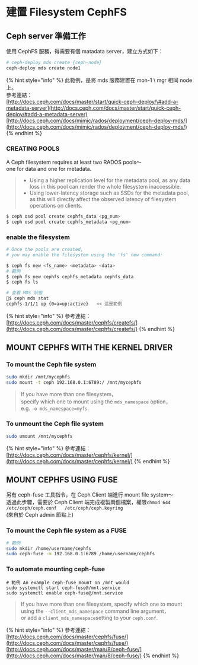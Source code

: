# 建置 Filesystem CephFS

## Ceph server 準備工作

使用 CephFS 服務，得需要有個 matadata server，建立方式如下：

```bash
# ceph-deploy mds create {ceph-node}
ceph-deploy mds create node1
```

{% hint style="info" %}
此範例，是將 mds 服務建置在 mon-1 \ mgr 相同 node 上。  
參考連結：  
[http://docs.ceph.com/docs/master/start/quick-ceph-deploy/\#add-a-metadata-server](http://docs.ceph.com/docs/master/start/quick-ceph-deploy/#add-a-metadata-server)  
[http://docs.ceph.com/docs/mimic/rados/deployment/ceph-deploy-mds/](http://docs.ceph.com/docs/mimic/rados/deployment/ceph-deploy-mds/)
{% endhint %}

### CREATING POOLS

A Ceph filesystem requires at least two RADOS pools～  
one for data     and     one for metadata.

> * Using a higher replication level for the metadata pool, as any data loss in this pool can render the whole filesystem inaccessible.
> * Using lower-latency storage such as SSDs for the metadata pool, as this will directly affect the observed latency of filesystem operations on clients.

```bash
$ ceph osd pool create cephfs_data <pg_num>
$ ceph osd pool create cephfs_metadata <pg_num>
```

### enable the filesystem

```bash
# Once the pools are created, 
# you may enable the filesystem using the 'fs' new command:

$ ceph fs new <fs_name> <metadata> <data>
# 範例
$ ceph fs new cephfs cephfs_metadata cephfs_data
$ ceph fs ls

# 查看 MDS 狀態
$ ceph mds stat
cephfs-1/1/1 up {0=a=up:active}   << 這是範例
```

{% hint style="info" %}
參考連結：  
[http://docs.ceph.com/docs/master/cephfs/createfs/](http://docs.ceph.com/docs/master/cephfs/createfs/)
{% endhint %}

## MOUNT CEPHFS WITH THE KERNEL DRIVER

### To mount the Ceph file system

```bash
sudo mkdir /mnt/mycephfs
sudo mount -t ceph 192.168.0.1:6789:/ /mnt/mycephfs
```

> If you have more than one filesystem，  
> specify which one to mount using the `mds_namespace` option，  
> e.g. `-o mds_namespace=myfs`.

### To unmount the Ceph file system

```bash
sudo umount /mnt/mycephfs
```

{% hint style="info" %}
參考連結：  
[http://docs.ceph.com/docs/master/cephfs/kernel/](http://docs.ceph.com/docs/master/cephfs/kernel/)
{% endhint %}

## MOUNT CEPHFS USING FUSE

另有 ceph-fuse 工具指令，在 Ceph Client 端進行 mount file system～  
透過此步驟，需要於 Ceph Client 端完成複製兩個檔案，權限`chmod 644`  
`/etc/ceph/ceph.conf  
/etc/ceph/ceph.keyring`  
\(來自於 Ceph admin 節點上\)

### To mount the Ceph file system as a FUSE

```bash
# 範例
sudo mkdir /home/username/cephfs
sudo ceph-fuse -m 192.168.0.1:6789 /home/username/cephfs
```

### To automate mounting ceph-fuse

```text
# 範例 An example ceph-fuse mount on /mnt would
sudo systemctl start ceph-fuse@/mnt.service
sudo systemctl enable ceph-fuse@/mnt.service
```

> If you have more than one filesystem, specify which one to mount using the `--client_mds_namespace` command line argument，  
> or add a `client_mds_namespace`setting to your `ceph.conf`.

{% hint style="info" %}
參考連結：  
[http://docs.ceph.com/docs/master/cephfs/fuse/](http://docs.ceph.com/docs/master/cephfs/fuse/)  
[http://docs.ceph.com/docs/master/man/8/ceph-fuse/](http://docs.ceph.com/docs/master/man/8/ceph-fuse/)
{% endhint %}

